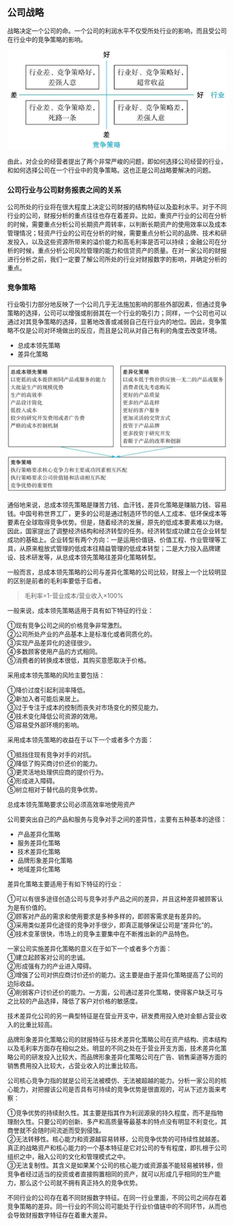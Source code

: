 ## 公司战略

战略决定一个公司的命。一个公司的利润水平不仅受所处行业的影响，而且受公司在行业中的竞争策略的影响。

![](./img/公司战略.jpeg)

由此，对企业的经营者提出了两个非常严峻的问题，即如何选择公司经营的行业，和如何选择公司在一个行业中的竞争策略。这也正是公司战略要解决的问题。

### 公司行业与公司财务报表之间的关系

公司所处的行业将在很大程度上决定公司财报的结构特征以及盈利水平。对于不同行业的公司，财报分析的重点往往也存在着差异。比如，重资产行业的公司在分析的时候，需要重点分析公司长期资产周转率，以判断长期资产的使用效率以及成本管理情况；轻资产行业的公司在分析的时候，需要重点分析公司的品牌、技术和研发投入，以及这些资源所带来的溢价能力和高毛利率是否可以持续；金融公司在分析的时候，重点分析公司风险管理的能力和信贷资产的质量。在对一家公司的财报进行分析之前，我们一定要了解公司所处的行业对财报数字的影响，并确定分析的重点。


### 竞争策略

行业吸引力部分地反映了一个公司几乎无法施加影响的那些外部因素，但通过竞争策略的选择，公司可以增强或削弱其在一个行业的吸引力；同样，一个公司也可以通过对其竞争策略的选择，显著地改善或减弱自己在行业内的地位。因此，竞争策略不仅是公司对环境做出的反应，而且是公司从对自己有利的角度去改变环境。

* 总成本领先策略
* 差异化策略    

![](./img/竞争策略.jpeg)

通俗地来说，总成本领先策略是赚苦力钱、血汗钱，差异化策略是赚脑力钱、容易钱。中国号称世界工厂，更多的公司是通过制造环节的低人工成本、低环保成本等要素在全球取得竞争优势。但是，随着经济的发展，原先的低成本要素难以为继。因此，国家提出了调整经济结构和经济转型的任务。经济转型成功建立在企业转型成功的基础上。企业转型有两个方向：一是运用价值链、价值工程、作业管理等工具，从原来粗放式管理的低成本往精益管理的低成本转型；二是大力投入品牌建设、技术研发等，从总成本领先策略往差异化策略转型。

一般而言，总成本领先策略的公司与差异化策略的公司比较，财报上一个比较明显的区别是前者的毛利率要低于后者。

>毛利率=1-营业成本/营业收入×100%

一般来说，成本领先策略适用于具有如下特征的行业：

①现有竞争公司之间的价格竞争非常激烈。  
②公司所处产业的产品基本上是标准化或者同质化的。  
③实现产品差异化的途径很少。  
④多数顾客使用产品的方式相同。  
⑤消费者的转换成本很低，其购买意愿取决于价格。


采用成本领先策略的风险主要包括：

①降价过度引起利润率降低。  
②新加入者可能后来居上。  
③过于专注于成本的控制而丧失对市场变化的预见能力。  
④技术变化降低公司资源的效用。  
⑤容易受外部环境的影响。

采用成本领先策略的收益在于以下一个或者多个方面：

①抵挡住现有竞争对手的对抗。  
②降低了购买商讨价还价的能力。  
③更灵活地处理供应商的提价行为。  
④形成进入障碍。  
⑤树立相对于替代品的竞争优势。

总成本领先策略要求公司必须高效率地使用资产


公司要突出自己的产品和服务与竞争对手之间的差异性，主要有五种基本的途径：

* 产品差异化策略
* 服务差异化策略
* 技术差异化策略
* 品牌形象差异化策略
* 地域差异化策略

差异化策略主要适用于有如下特征的行业：

①可以有很多途径创造公司与竞争对手产品之间的差异，并且这种差异被顾客认为是有价值的。  
②顾客对产品的需求和使用要求是多种多样的，即顾客需求是有差异的。  
③采用类似差异化途径的竞争对手很少，即真正能够保证公司是“差异化”的。  
④技术变革很快，市场上的竞争主要集中在不断推出新的产品特色。

一家公司实施差异化策略的意义在于如下一个或者多个方面：  
①建立起顾客对公司的忠诚。  
②形成强有力的产业进入障碍。  
③增强了公司对供应商讨价还价的能力。这主要是由于差异化策略提高了公司的边际收益。  
④削弱客户讨价还价的能力。一方面，公司通过差异化策略，使得客户缺乏可与之比较的产品选择，降低了客户对价格的敏感度。

技术差异化公司的另一典型特征是在营业开支中，研发费用投入绝对金额占营业收入的比重比较高。

品牌形象差异化策略公司的财报特征与技术差异化策略公司在资产结构、资本结构以及毛利率方面存在相似之处。明显的不同之处在于营业开支方面，技术差异化策略公司的研发投入比较大，而品牌形象差异化策略公司在广告、销售渠道等方面的销售费用投入比较大，占营业收入的比重比较高。


公司核心竞争力指的就是公司无法被模仿、无法被超越的能力。分析一家公司的核心能力，对把握该公司是否具有可持续的竞争优势是很直观的，可从下述方面来考察：

①竞争优势的持续耐久性。其主要是指其作为利润源泉的持久程度，而不是指物理耐久性。只要公司的创新、多产和高质量等最基本的特点没有明显不利变化，其商誉就不会随时间流逝而受到侵蚀。  
②无法转移性。核心能力和资源越容易转移，公司竞争优势的可持续性就越差。真正的战略资产和核心能力的一个基本特征是它对公司的专有程度，即扎根于公司组织之中，融入公司的文化和管理模式之中。  
③无法复制性。其含义是如果某个公司的核心能力或资源虽不能轻易被转移，但竞争者经过适当的投资或者直接购置相同的资产，就可以形成几乎相同的生产能力，那么这个公司就不拥有真正持久的竞争优势。


不同行业的公司存在着不同财报数字特征。在同一行业里面，不同公司之间存在着竞争策略的差异。同一行业的不同公司可能处于行业价值链中的不同环节，从而也会导致财报数字特征存在着重大差异。

